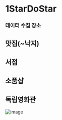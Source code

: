 # 1StarDoStar
### 데이터 수집 장소
 ## 맛집(~낙지)
 ## 서점
 ## 소품샵
 ## 독립영화관
![image](https://github.com/Dory-noh/1StarDoStar/assets/52809841/3d88469a-6d1d-4f15-be65-bd4f879aa068)
